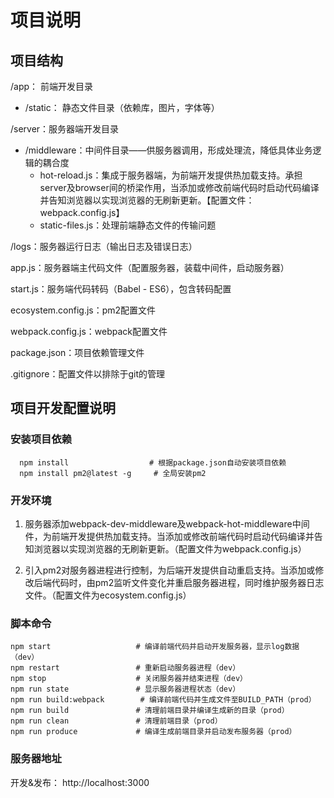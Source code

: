 # 项目说明

## 项目结构

/app： 前端开发目录

- /static： 静态文件目录（依赖库，图片，字体等）

/server：服务器端开发目录

- /middleware：中间件目录——供服务器调用，形成处理流，降低具体业务逻辑的耦合度
  - hot-reload.js：集成于服务器端，为前端开发提供热加载支持。承担server及browser间的桥梁作用，当添加或修改前端代码时启动代码编译并告知浏览器以实现浏览器的无刷新更新。【配置文件：webpack.config.js】
  - static-files.js：处理前端静态文件的传输问题

/logs：服务器运行日志（输出日志及错误日志）

app.js：服务器端主代码文件（配置服务器，装载中间件，启动服务器）

start.js：服务端代码转码（Babel - ES6），包含转码配置

ecosystem.config.js：pm2配置文件

webpack.config.js：webpack配置文件

package.json：项目依赖管理文件

.gitignore：配置文件以排除于git的管理



## 项目开发配置说明

### 安装项目依赖

```shell
  npm install				   # 根据package.json自动安装项目依赖
  npm install pm2@latest -g		# 全局安装pm2
```

### 开发环境

1. 服务器添加webpack-dev-middleware及webpack-hot-middleware中间件，为前端开发提供热加载支持。当添加或修改前端代码时启动代码编译并告知浏览器以实现浏览器的无刷新更新。（配置文件为webpack.config.js）

2. 引入pm2对服务器进程进行控制，为后端开发提供自动重启支持。当添加或修改后端代码时，由pm2监听文件变化并重启服务器进程，同时维护服务器日志文件。（配置文件为ecosystem.config.js）

### 脚本命令

```shell
npm start					# 编译前端代码并启动开发服务器，显示log数据（dev）
npm restart					# 重新启动服务器进程（dev）
npm stop 				    # 关闭服务器并结束进程（dev）
npm run state				# 显示服务器进程状态（dev）
npm run build:webpack		 # 编译前端代码并生成文件至BUILD_PATH（prod）
npm run build				# 清理前端目录并编译生成新的目录（prod）
npm run clean				# 清理前端目录（prod）
npm run produce				# 编译生成前端目录并启动发布服务器（prod）
```

### 服务器地址

开发&发布： http://localhost:3000

